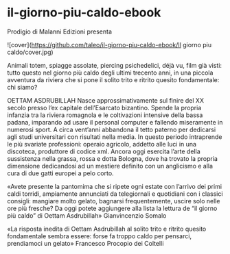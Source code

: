 # il-giorno-piu-caldo-ebook

Prodigio di Malanni Edizioni presenta

![cover](https://github.com/taleo/il-giorno-piu-caldo-ebook/Il giorno piu caldo/cover.jpg)


Animali totem, spiagge assolate, piercing psichedelici, déjà vu, film già visti: tutto questo nel giorno più caldo degli ultimi trecento anni, in una piccola avventura da riviera che si pone il solito trito e ritrito quesito fondamentale: chi siamo?  

OETTAM ASDRUBILLAH Nasce approssimativamente sul finire del XX secolo presso l’ex capitale dell’Esarcato bizantino. Spende la propria infanzia tra la riviera romagnola e le coltivazioni intensive della bassa padana, imparando ad usare il personal computer e fallendo miseramente in numerosi sport. A circa vent’anni abbandona il tetto paterno per dedicarsi agli studi universitari con risultati nella media. In questo periodo intraprende le più svariate professioni: operaio agricolo, addetto alle luci in una discoteca, produttore di codice xml. Ancora oggi esercita l’arte della sussistenza nella grassa, rossa e dotta Bologna, dove ha trovato la propria dimensione dedicandosi ad un mestiere definito con un anglicismo e alla cura di due gatti europei a pelo corto.   

«Avete presente la pantomima che si ripete ogni estate con l’arrivo dei primi caldi torridi, ampiamente annunciati da telegiornali e quotidiani con i classici consigli: mangiare molto gelato, bagnarsi frequentemente, uscire solo nelle ore più fresche? Da oggi potete aggiungere alla lista la lettura de “il giorno più caldo” di Oettam Asdrubillah» 
Gianvincenzio Somalo  

«La risposta inedita di Oettam Asdrubillah al solito trito e ritrito quesito fondamentale sembra essere: forse fa troppo caldo per pensarci, prendiamoci un gelato» 
Francesco Procopio dei Coltelli
